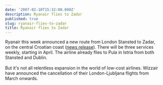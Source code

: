 ```yaml
---
date: '2007-02-10T15:32:00.000Z'
description: Ryanair flies to Zadar
published: true
slug: ryanair-flies-to-zadar
title: Ryanair flies to Zadar
---
```


Ryanair this week announced a new route from London Stansted to Zadar, on the central Croatian coast (<a href="http://www.ryanair.com/site/EN/news.php?yr=07&amp;month=feb&amp;story=rte-en-060207">news release</a>). There will be three services weekly, starting in April. The airline already flies to Pula in Istria from both Stansted and Dublin.<br /><br />But it's not all relentless expansion in the world of low-cost airlines. Wizzair have announced the cancellation of their London-Ljubljana flights from March onwards.